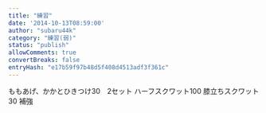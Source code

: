 ```yaml
---
title: "練習"
date: '2014-10-13T08:59:00'
author: "subaru44k"
category: "練習(弱)"
status: "publish"
allowComments: true
convertBreaks: false
entryHash: "e17b59f97b48d5f408d4513adf3f361c"
---
```

ももあげ、かかとひきつけ30　2セット
ハーフスクワット100
膝立ちスクワット30
補強
